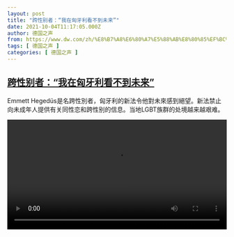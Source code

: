 ```yaml
---
layout: post
title: "跨性别者：“我在匈牙利看不到未来”"
date: 2021-10-04T11:17:05.000Z
author: 德国之声
from: https://www.dw.com/zh/%E8%B7%A8%E6%80%A7%E5%88%AB%E8%80%85%EF%BC%9A%E2%80%9C%E6%88%91%E5%9C%A8%E5%8C%88%E7%89%99%E5%88%A9%E7%9C%8B%E4%B8%8D%E5%88%B0%E6%9C%AA%E6%9D%A5%E2%80%9D/a-59398957
tags: [ 德国之声 ]
categories: [ 德国之声 ]
---
```

<!--1633346225000-->
[跨性别者：“我在匈牙利看不到未来”](https://www.dw.com/zh/%E8%B7%A8%E6%80%A7%E5%88%AB%E8%80%85%EF%BC%9A%E2%80%9C%E6%88%91%E5%9C%A8%E5%8C%88%E7%89%99%E5%88%A9%E7%9C%8B%E4%B8%8D%E5%88%B0%E6%9C%AA%E6%9D%A5%E2%80%9D/a-59398957)
------

<div>
<p>Emmett Hegedüs是名跨性別者，匈牙利的新法令他對未來感到絕望。新法禁止向未成年人提供有关同性恋和跨性别的信息。当地LGBT族群的处境越来越艰难。</small></p><video src="https://tvdownloaddw-a.akamaihd.net/dwtv_video/flv/vdt_zh/2021/bchi211004_001_emmett_01r_sd_sor.mp4" controls style="width:100%"></video>
</div>
